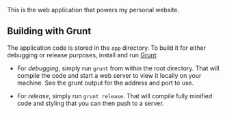 This is the web application that powers my personal website.

## Building with Grunt

The application code is stored in the `app` directory. To build it for either debugging or release purposes, install and run [Grunt](https://github.com/gruntjs/grunt):

- For *debugging*, simply run `grunt` from within the root directory. That will compile the code and start a web server to view it locally on your machine. See the grunt output for the address and port to use.

- For *release*, simply run `grunt release`. That will compile fully minified code and styling that you can then push to a server.